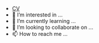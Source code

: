 - [CV](CV.pdf)
- 👀 I’m interested in ...
- 🌱 I’m currently learning ...
- 💞️ I’m looking to collaborate on ...
- 📫 How to reach me ...

<!---
Lofia/Lofia is a ✨ special ✨ repository because its `README.md` (this file) appears on your GitHub profile.
You can click the Preview link to take a look at your changes.
--->
